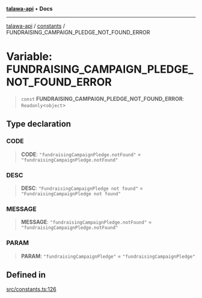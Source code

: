 [**talawa-api**](../../README.md) • **Docs**

***

[talawa-api](../../modules.md) / [constants](../README.md) / FUNDRAISING\_CAMPAIGN\_PLEDGE\_NOT\_FOUND\_ERROR

# Variable: FUNDRAISING\_CAMPAIGN\_PLEDGE\_NOT\_FOUND\_ERROR

> `const` **FUNDRAISING\_CAMPAIGN\_PLEDGE\_NOT\_FOUND\_ERROR**: `Readonly`\<`object`\>

## Type declaration

### CODE

> **CODE**: `"fundraisingCampaignPledge.notFound"` = `"fundraisingCampaignPledge.notFound"`

### DESC

> **DESC**: `"FundraisingCampaignPledge not found"` = `"FundraisingCampaignPledge not found"`

### MESSAGE

> **MESSAGE**: `"fundraisingCampaignPledge.notFound"` = `"fundraisingCampaignPledge.notFound"`

### PARAM

> **PARAM**: `"fundraisingCampaignPledge"` = `"fundraisingCampaignPledge"`

## Defined in

[src/constants.ts:126](https://github.com/PalisadoesFoundation/talawa-api/blob/fe65d855b3d1e3e4af621340e7e8bfa0325634c1/src/constants.ts#L126)
